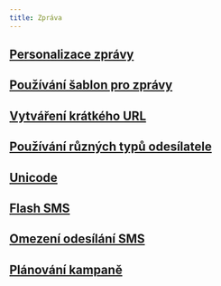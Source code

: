 ```yaml
---
title: Zpráva
---
```


## [Personalizace zprávy](message-personalization.md#how-can-i-personalize-my-campaign)

## [Používání šablon pro zprávy](message-template.md#jak-mohu-použit-šablonu-pro-zpravu)

## [Vytváření krátkého URL](url-shortener.md#jak-můžu-vytvořit-nove-kratke-url)

## [Používání různých typů odesílatele](sender-type.md#co-je-typ-odesilatele-a-jak-ho-můžu-použit)

## [Unicode](unicode.md#co-je-to-unicode)

## [Flash SMS](flash-sms.md##co-je-to-flash-sms)

## [Omezení odesílání SMS](sending-restrictions.md#co-jsou-omezeni-odesilani-sms)

## [Plánování kampaně](scheduling-campaign.md#jak-naplanovat-kampaň-a-nastavit-spravně-čas-a-datum)
